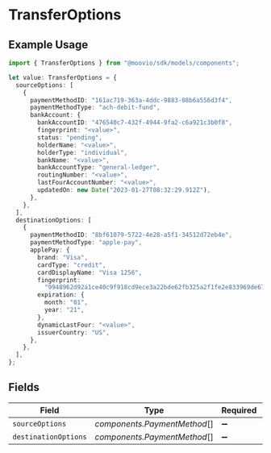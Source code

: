 # TransferOptions

## Example Usage

```typescript
import { TransferOptions } from "@moovio/sdk/models/components";

let value: TransferOptions = {
  sourceOptions: [
    {
      paymentMethodID: "161ac719-363a-4ddc-9883-08b6a556d3f4",
      paymentMethodType: "ach-debit-fund",
      bankAccount: {
        bankAccountID: "476540c7-432f-4944-9fa2-c6a921c3b0f8",
        fingerprint: "<value>",
        status: "pending",
        holderName: "<value>",
        holderType: "individual",
        bankName: "<value>",
        bankAccountType: "general-ledger",
        routingNumber: "<value>",
        lastFourAccountNumber: "<value>",
        updatedOn: new Date("2023-01-27T08:32:29.912Z"),
      },
    },
  ],
  destinationOptions: [
    {
      paymentMethodID: "8bf61079-5722-4e28-a5f1-34512d72eb4e",
      paymentMethodType: "apple-pay",
      applePay: {
        brand: "Visa",
        cardType: "credit",
        cardDisplayName: "Visa 1256",
        fingerprint:
          "9948962d92a1ce40c9f918cd9ece3a22bde62fb325a2f1fe2e833969de672ba3",
        expiration: {
          month: "01",
          year: "21",
        },
        dynamicLastFour: "<value>",
        issuerCountry: "US",
      },
    },
  ],
};
```

## Fields

| Field                        | Type                         | Required                     | Description                  |
| ---------------------------- | ---------------------------- | ---------------------------- | ---------------------------- |
| `sourceOptions`              | *components.PaymentMethod*[] | :heavy_minus_sign:           | N/A                          |
| `destinationOptions`         | *components.PaymentMethod*[] | :heavy_minus_sign:           | N/A                          |